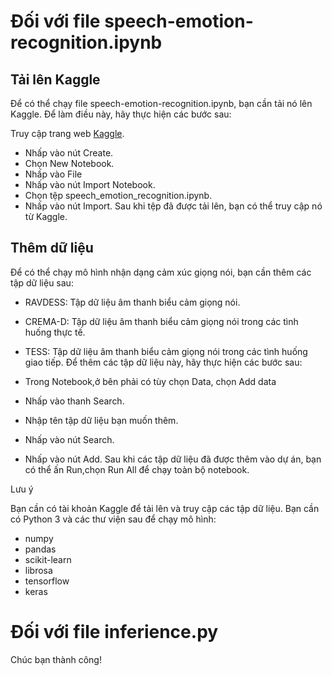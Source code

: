 
# Đối với file speech-emotion-recognition.ipynb
## Tải lên Kaggle
Để có thể chạy file speech-emotion-recognition.ipynb, bạn cần tải nó lên Kaggle. Để làm điều này, hãy thực hiện các bước sau:

Truy cập trang web [Kaggle](https://www.kaggle.com/).
-  Nhấp vào nút Create.
-  Chọn New Notebook.
-  Nhấp vào File
-  Nhấp vào nút Import Notebook.
-  Chọn tệp speech_emotion_recognition.ipynb.
-  Nhấp vào nút Import.
Sau khi tệp đã được tải lên, bạn có thể truy cập nó từ Kaggle.

## Thêm dữ liệu

Để có thể chạy mô hình nhận dạng cảm xúc giọng nói, bạn cần thêm các tập dữ liệu sau:

-  RAVDESS: Tập dữ liệu âm thanh biểu cảm giọng nói.
-  CREMA-D: Tập dữ liệu âm thanh biểu cảm giọng nói trong các tình huống thực tế.
-  TESS: Tập dữ liệu âm thanh biểu cảm giọng nói trong các tình huống giao tiếp.
Để thêm các tập dữ liệu này, hãy thực hiện các bước sau:

-  Trong Notebook,ở bên phải có tùy chọn Data, chọn Add data
-  Nhấp vào thanh Search.
-  Nhập tên tập dữ liệu bạn muốn thêm.
-  Nhấp vào nút Search.
-  Nhấp vào nút Add.
Sau khi các tập dữ liệu đã được thêm vào dự án, bạn có thể ấn Run,chọn Run All để chạy toàn bộ notebook.


Lưu ý

Bạn cần có tài khoản Kaggle để tải lên và truy cập các tập dữ liệu.
Bạn cần có Python 3 và các thư viện sau để chạy mô hình:
-  numpy
-  pandas
-  scikit-learn
-  librosa
-  tensorflow
-  keras

# Đối với file inferience.py
Chúc bạn thành công!
